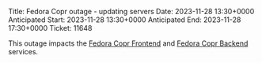 Title: Fedora Copr outage - updating servers
Date: 2023-11-28 13:30+0000
Anticipated Start: 2023-11-28 13:30+0000
Anticipated End: 2023-11-28 17:30+0000
Ticket: 11648

This outage impacts the [Fedora Copr Frontend](https://copr.fedorainfracloud.org) and [Fedora Copr Backend](https://download.copr.fedorainfracloud.org/results/) services.
